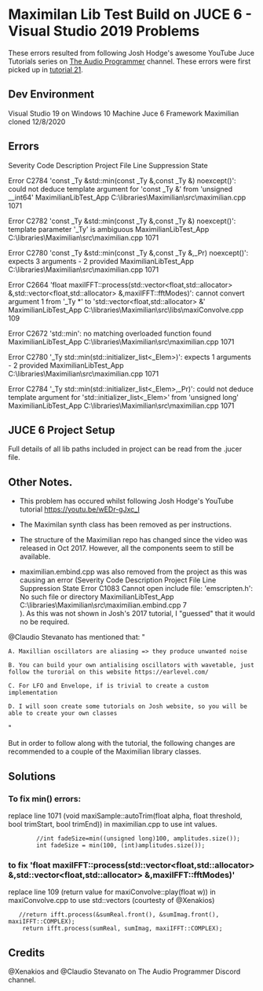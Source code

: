 # Maximilan Lib Test Build on JUCE 6 - Visual Studio 2019 Problems

These errors resulted from following Josh Hodge's awesome YouTube Juce Tutorials series on [The Audio Programmer](https://www.youtube.com/channel/UCpKb02FsH4WH4X_2xhIoJ1A) channel.  These errors
were first picked up in [tutorial 21](https://youtu.be/wEDr-gJxc_I).

## Dev Environment

Visual Studio 19 on Windows 10 Machine
Juce 6 Framework
Maximilian cloned 12/8/2020

##  Errors

Severity	Code	Description	Project	File	Line	Suppression State


Error	C2784	'const _Ty &std::min(const _Ty &,const _Ty &) noexcept(<expr>)': could not deduce template argument for 'const _Ty &' from 'unsigned __int64'	MaximilianLibTest_App	C:\libraries\Maximilian\src\maximilian.cpp	1071	


Error	C2782	'const _Ty &std::min(const _Ty &,const _Ty &) noexcept(<expr>)': template parameter '_Ty' is ambiguous	MaximilianLibTest_App	C:\libraries\Maximilian\src\maximilian.cpp	1071


Error	C2780	'const _Ty &std::min(const _Ty &,const _Ty &,_Pr) noexcept(<expr>)': expects 3 arguments - 2 provided	MaximilianLibTest_App	C:\libraries\Maximilian\src\maximilian.cpp	1071	


Error	C2664	'float maxiIFFT::process(std::vector<float,std::allocator<float>> &,std::vector<float,std::allocator<float>> &,maxiIFFT::fftModes)': cannot convert argument 1 from '_Ty *' to 'std::vector<float,std::allocator<float>> &'	MaximilianLibTest_App	C:\libraries\Maximilian\src\libs\maxiConvolve.cpp	109	


Error	C2672	'std::min': no matching overloaded function found	MaximilianLibTest_App	C:\libraries\Maximilian\src\maximilian.cpp	1071	


Error	C2780	'_Ty std::min(std::initializer_list<_Elem>)': expects 1 arguments - 2 provided	MaximilianLibTest_App	C:\libraries\Maximilian\src\maximilian.cpp	1071	


Error	C2784	'_Ty std::min(std::initializer_list<_Elem>,_Pr)': could not deduce template argument for 'std::initializer_list<_Elem>' from 'unsigned long'	MaximilianLibTest_App	C:\libraries\Maximilian\src\maximilian.cpp	1071	

##  JUCE 6 Project Setup

Full details of all lib paths included in project can be read from the .jucer file.

## Other Notes.
- This problem has occured whilst following Josh Hodge's YouTube tutorial https://youtu.be/wEDr-gJxc_I 


- The Maximilan synth class has been removed as per instructions.


- The structure of the Maximilian repo has changed since the video was released in Oct 2017.  However, all the components seem to still be available.


- maximilian.embind.cpp was also removed from the project as this was causing an error (Severity	Code	Description	Project	File	Line	Suppression State
Error	C1083	Cannot open include file: 'emscripten.h': No such file or directory	MaximilianLibTest_App	C:\libraries\Maximilian\src\maximilian.embind.cpp	7	
).  As this was not shown in Josh's 2017 tutorial, I "guessed" that it would no be required.

@Claudio Stevanato has mentioned that:
"

    A. Maxillian oscillators are aliasing => they produce unwanted noise

    B. You can build your own antialising oscillators with wavetable, just follow the turorial on this website https://earlevel.com/

    C. For LFO and Envelope, if is trivial to create a custom implementation

    D. I will soon create some tutorials on Josh website, so you will be able to create your own classes

"

But in order to follow along with the tutorial, the following changes are recommended to a couple of the Maximilian library classes.

##  Solutions

### To fix min() errors:

replace line 1071 (void maxiSample::autoTrim(float alpha, float threshold, bool trimStart, bool trimEnd)) in maximilian.cpp to use int values.
```
        //int fadeSize=min((unsigned long)100, amplitudes.size());
		int fadeSize = min(100, (int)amplitudes.size());
```

### to fix 'float maxiIFFT::process(std::vector<float,std::allocator<float>> &,std::vector<float,std::allocator<float>> &,maxiIFFT::fftModes)'

replace line 109 (return value for maxiConvolve::play(float w)) in maxiConvolve.cpp to use std::vectors (courtesty of @Xenakios)
```
   //return ifft.process(&sumReal.front(), &sumImag.front(), maxiIFFT::COMPLEX);
    return ifft.process(sumReal, sumImag, maxiIFFT::COMPLEX);
```


## Credits

@Xenakios and @Claudio Stevanato on The Audio Programmer Discord channel.

